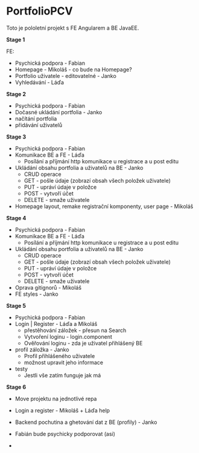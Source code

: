 # PortfolioPCV
Toto je pololetní projekt s FE Angularem a BE JavaEE. 

**Stage 1**

FE:
* Psychická podpora - Fabian
* Homepage - Mikoláš - co bude na Homepage?
* Portfolio uživatele - editovatelné - Janko
* Vyhledávání - Láďa


**Stage 2** 

* Psychická podpora - Fabian
* Dočasné ukládání portfolia - Janko
* načítání portfolia
* přidávání uživatelů

**Stage 3**

* Psychická podpora - Fabian
* Komunikace BE a FE - Láďa
  * Posílání a příjmání http komunikace u registrace a u post editu
* Ukládání obsahu portfolia a uživatelů na BE - Janko
  * CRUD operace
   * GET - pošle údaje (zobrazí obsah všech položek uživatele)
   * PUT - upráví údaje v položce
   * POST - vytvoří účet
   * DELETE - smaže uživatele
* Homepage layout, remake registrační komponenty, user page - Mikoláš

**Stage 4**

* Psychická podpora - Fabian
* Komunikace BE a FE - Láďa
  * Posílání a příjmání http komunikace u registrace a u post editu
* Ukládání obsahu portfolia a uživatelů na BE - Janko
  * CRUD operace
   * GET - pošle údaje (zobrazí obsah všech položek uživatele)
   * PUT - upráví údaje v položce
   * POST - vytvoří účet
   * DELETE - smaže uživatele
* Oprava gitignorů - Mikoláš
* FE styles - Janko

**Stage 5**

* Psychická podpora - Fabian
* Login | Register - Láďa a Mikoláš
  * přestěhování záložek - přesun na Search
  * Vytvoření loginu - login.component
  * Ověřování loginu - zda je uživatel přihlášený BE
* profil záložka - Janko
  * Profil přihlášeného uživatele
  * možnost upravit jeho informace
* testy
  * Jestli vše zatím funguje jak má

**Stage 6**
* Move projektu na jednotlivé repa
* Login a register - Mikoláš + Láďa help

* Backend pochutina a ghetování dat z BE (profily) - Janko

* Fabián bude psychicky podporovat (asi)
* 
